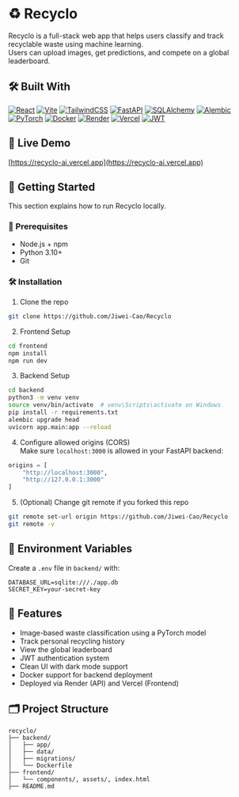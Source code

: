 # ♻️ Recyclo

Recyclo is a full-stack web app that helps users classify and track recyclable waste using machine learning.  
Users can upload images, get predictions, and compete on a global leaderboard.

## 🛠 Built With

[![React](https://img.shields.io/badge/React-20232A?style=for-the-badge&logo=react&logoColor=61DAFB)](https://reactjs.org/)
[![Vite](https://img.shields.io/badge/Vite-646CFF?style=for-the-badge&logo=vite&logoColor=white)](https://vitejs.dev/)
[![TailwindCSS](https://img.shields.io/badge/Tailwind_CSS-38B2AC?style=for-the-badge&logo=tailwind-css&logoColor=white)](https://tailwindcss.com/)
[![FastAPI](https://img.shields.io/badge/FastAPI-005571?style=for-the-badge&logo=fastapi)](https://fastapi.tiangolo.com/)
[![SQLAlchemy](https://img.shields.io/badge/SQLAlchemy-8B0000?style=for-the-badge&logo=databricks&logoColor=white)](https://www.sqlalchemy.org/)
[![Alembic](https://img.shields.io/badge/Alembic-5A5A5A?style=for-the-badge)](https://alembic.sqlalchemy.org/)
[![PyTorch](https://img.shields.io/badge/PyTorch-EE4C2C?style=for-the-badge&logo=pytorch&logoColor=white)](https://pytorch.org/)
[![Docker](https://img.shields.io/badge/Docker-2496ED?style=for-the-badge&logo=docker&logoColor=white)](https://www.docker.com/)
[![Render](https://img.shields.io/badge/Render-46E3B7?style=for-the-badge&logo=render&logoColor=black)](https://render.com/)
[![Vercel](https://img.shields.io/badge/Vercel-000000?style=for-the-badge&logo=vercel&logoColor=white)](https://vercel.com/)
[![JWT](https://img.shields.io/badge/JWT-000000?style=for-the-badge&logo=jsonwebtokens&logoColor=white)](https://jwt.io/)

## 🔗 Live Demo

[https://recyclo-ai.vercel.app](https://recyclo-ai.vercel.app)

## 🚀 Getting Started

This section explains how to run Recyclo locally.

### 🧰 Prerequisites

- Node.js + npm  
- Python 3.10+  
- Git  

### 🛠️ Installation

1. Clone the repo  
```bash
git clone https://github.com/Jiwei-Cao/Recyclo
```

2. Frontend Setup  
```bash
cd frontend
npm install
npm run dev
```

3. Backend Setup  
```bash
cd backend
python3 -m venv venv
source venv/bin/activate  # venv\Scripts\activate on Windows
pip install -r requirements.txt
alembic upgrade head
uvicorn app.main:app --reload
```

4. Configure allowed origins (CORS)  
Make sure `localhost:3000` is allowed in your FastAPI backend:
```python
origins = [
    "http://localhost:3000",
    "http://127.0.0.1:3000"
]
```

5. (Optional) Change git remote if you forked this repo  
```bash
git remote set-url origin https://github.com/Jiwei-Cao/Recyclo
git remote -v
```

## 📁 Environment Variables

Create a `.env` file in `backend/` with:
```env
DATABASE_URL=sqlite:///./app.db
SECRET_KEY=your-secret-key
```

## 🧪 Features

- Image-based waste classification using a PyTorch model  
- Track personal recycling history  
- View the global leaderboard  
- JWT authentication system  
- Clean UI with dark mode support  
- Docker support for backend deployment  
- Deployed via Render (API) and Vercel (Frontend)

## 🗂️ Project Structure

```
recyclo/
├── backend/
│   ├── app/
│   ├── data/
│   ├── migrations/
│   └── Dockerfile
├── frontend/
│   └── components/, assets/, index.html
├── README.md
```
